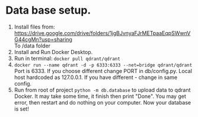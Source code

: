 # Data base setup.
1) Install files from:
<br>https://drive.google.com/drive/folders/1jgBJvnyaFJrMETpaaEqpSWwnVG44cgMn?usp=sharing  
To /data folder
2) Install and Run Docker Desktop.
3) Run in terminal: ```docker pull qdrant/qdrant```
4) ```docker run --name qdrant -d -p 6333:6333 --net=bridge qdrant/qdrant```  
Port is 6333. If you choose different change PORT in db/config.py. Local host hardcoded as 127.0.0.1. If you have different - change in same config.
5) Run from root of project ```python -m db.database``` to upload data to qdrant Docker. It may take some time, it finish then print "Done". You may get error, then restart and do nothing on your computer.
Now your database is set!
